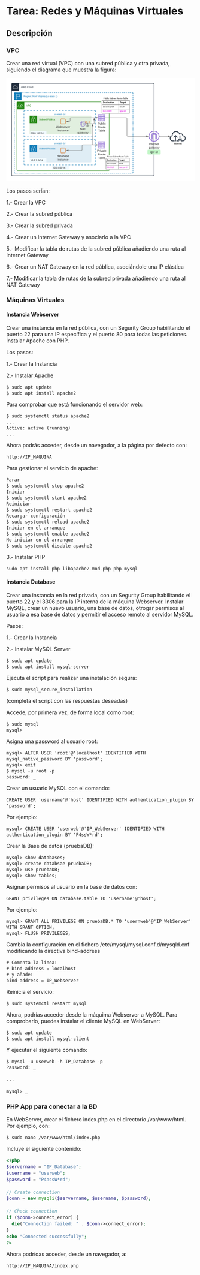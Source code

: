 # Tarea: Redes y Máquinas Virtuales


## Descripción

### VPC 
Crear una red virtual (VPC) con una subred pública y otra privada, siguiendo el diagrama que muestra la figura:

<img src="diagrama.png" />

Los pasos serían:

1.- Crear la VPC

2.- Crear la subred pública

3.- Crear la subred privada

4.- Crear un Internet Gateway y asociarlo a la VPC

5.- Modificar la tabla de rutas de la subred pública añadiendo una ruta al Internet Gateway

6.- Crear un NAT Gateway en la red pública, asociándole una IP elástica

7.- Modificar la tabla de rutas de la subred privada añadiendo una ruta al NAT Gateway

### Máquinas Virtuales

#### Instancia Webserver

Crear una instancia en la red pública, con un Segurity Group habilitando el puerto 22 para una IP específica y el puerto 80 para todas las peticiones. Instalar Apache con PHP.

Los pasos:

1.- Crear la Instancia

2.- Instalar Apache

```
$ sudo apt update
$ sudo apt install apache2
```

Para comprobar que está funcionando el servidor web:

```
$ sudo systemctl status apache2
...
Active: active (running)
...
```

Ahora podrás acceder, desde un navegador, a la página por defecto con:

```
http://IP_MAQUINA
```
Para gestionar el servicio de apache:

```
Parar
$ sudo systemctl stop apache2
Iniciar
$ sudo systemctl start apache2
Reiniciar
$ sudo systemctl restart apache2
Recargar configuración
$ sudo systemctl reload apache2
Iniciar en el arranque
$ sudo systemctl enable apache2
No iniciar en el arranque
$ sudo systemctl disable apache2
```


3.- Instalar PHP

```
sudo apt install php libapache2-mod-php php-mysql
``` 


#### Instancia Database

Crear una instancia en la red privada, con un Segurity Group habilitando el puerto 22 y el 3306 para la IP interna de la máquina Webserver. Instalar MySQL, crear un nuevo usuario, una base de datos, otrogar permisos al usuario a esa base de datos y permitir el acceso remoto al servidor MySQL.

Pasos:

1.- Crear la Instancia

2.- Instalar MySQL Server

```
$ sudo apt update
$ sudo apt install mysql-server
```

Ejecuta el script para realizar una instalación segura:

```
$ sudo mysql_secure_installation
```
(completa el script con las respuestas deseadas)

Accede, por primera vez, de forma local como root:

```
$ sudo mysql
mysql>
```

Asigna una password al usuario root:

```
mysql> ALTER USER 'root'@'localhost' IDENTIFIED WITH mysql_native_password BY 'password';
mysql> exit
$ mysql -u root -p
password: _
```

Crear un usuario MySQL con el comando:
```
CREATE USER 'username'@'host' IDENTIFIED WITH authentication_plugin BY 'password';
```
Por ejemplo:

```
mysql> CREATE USER 'userweb'@'IP_WebServer' IDENTIFIED WITH authentication_plugin BY 'P4ssW*rd';
```

Crear la Base de datos (pruebaDB):

```
mysql> show databases;
mysql> create databsae pruebaDB;
mysql> use pruebaDB;
mysql> show tables;
```
Asignar permisos al usuario en la base de datos con:
```
GRANT privileges ON database.table TO 'username'@'host';
```
Por ejemplo:
```
mysql> GRANT ALL PRIVILEGE ON pruebaDB.* TO 'usernweb'@'IP_WebServer' WITH GRANT OPTION;
mysql> FLUSH PRIVILEGES;
```
Cambia la configuración en el fichero /etc/mysql/mysql.conf.d/mysqld.cnf modificando la directiva bind-address

```
# Comenta la línea:
# bind-address = localhost
# y añade:
bind-address = IP_Webserver
```

Reinicia el servicio:

```
$ sudo systemctl restart mysql
```
Ahora, podrías acceder desde la máquima Webserver a MySQL. Para comprobarlo, puedes instalar el cliente MySQL en WebServer:

```
$ sudo apt update
$ sudo apt install mysql-client
```
Y ejecutar el siguiente comando:

```
$ mysql -u userweb -h IP_Database -p
Password: _

...

mysql> _
```

### PHP App para conectar a la BD

En WebServer, crear el fichero index.php en el directorio /var/www/html. Por ejemplo, con:

```
$ sudo nano /var/www/html/index.php
```
Incluye el siguiente contenido:
```php
<?php
$servername = "IP_Database";
$username = "userweb";
$password = "P4assW*rd";

// Create connection
$conn = new mysqli($servername, $username, $password);

// Check connection
if ($conn->connect_error) {
  die("Connection failed: " . $conn->connect_error);
}
echo "Connected successfully";
?>
```

Ahora podríoas acceder, desde un navegador, a:

```
http://IP_MAQUINA/index.php
```
